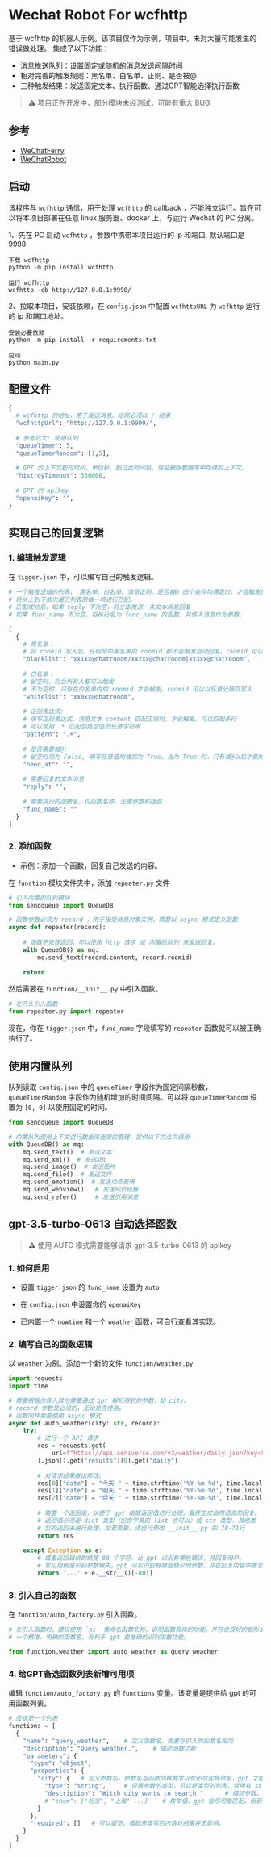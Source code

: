 # Wechat Robot For wcfhttp


基于 wcfhttp 的机器人示例。该项目仅作为示例，项目中，未对大量可能发生的错误做处理。
集成了以下功能：
- 消息推送队列：设置固定或随机的消息发送间隔时间
- 相对完善的触发规则：黑名单、白名单、正则、是否被@
- 三种触发结果：发送固定文本、执行函数、通过GPT智能选择执行函数

> **⚠** 项目正在开发中，部分模块未经测试，可能有重大 BUG

###
## 参考
- [WeChatFerry](https://github.com/lich0821/WeChatFerry)
- [WeChatRobot](https://github.com/lich0821/WeChatRobot)


###
## 启动
该程序与 `wcfhttp` 通信，用于处理 `wcfhttp` 的 callback ，不能独立运行。旨在可以将本项目部署在任意 linux 服务器、docker 上，与运行 Wechat 的 PC 分离。

1、先在 PC 启动 `wcfhttp` ，参数中携带本项目运行的 ip 和端口, 默认端口是 9998

```commandline
下载 wcfhttp
python -m pip install wcfhttp

运行 wcfhttp
wcfhttp -cb http://127.0.0.1:9998/
```

2、拉取本项目，安装依赖，在 `config.json` 中配置 `wcfhttpURL` 为 `wcfhttp` 运行的 ip 和端口地址。


```commandline
安装必要依赖
python -m pip install -r requirements.txt

启动
python main.py
```
###
## 配置文件

```python
{
  # wcfhttp 的地址，用于发送消息。结尾必须以 / 结束
  "wcfhttpUrl": "http://127.0.0.1:9999/", 
  
  # 参考后文: 使用队列
  "queueTimer": 5,
  "queueTimerRandom": [1,5],
  
  # GPT 的上下文超时时间，单位秒。超过此时间后，将会删除数据库中存储的上下文。
  "histroyTimeout": 360000,
  
  # GPT 的 apikey
  "openaiKey": "",
}
```

###
## 实现自己的回复逻辑


### 1. 编辑触发逻辑


在 `tigger.json` 中，可以编写自己的触发逻辑。

```python
# 一个触发逻辑的列表， 黑名单、白名单、消息正则、是否被@ 四个条件均满足时，才会触发执行。
# 将从上到下依次遍历列表的每一项进行匹配。
# 匹配成功后，如果 reply 不为空，将立即推送一条文本消息回复
# 如果 func_name 不为空，将执行名为 func_name 的函数，并传入消息作为参数。

[
  {
    # 黑名单：
    # 将 roomid 写入后，任何命中黑名单的 roomid 都不会触发自动回复。roomid 可以以任意分隔符写入    
    "blacklist": "xx1xx@chatrooom/xx2xx@chatrooom|xx3xx@chatrooom",
    
    # 白名单：
    # 留空时，将会所有人都可以触发
    # 不为空时，只有在白名单内的 roomid 才会触发。roomid 可以以任意分隔符写入    
    "whitelist": "xx0xx@chatrooom",
    
    # 正则表达式:
    # 填写正则表达式，消息文本 content 匹配正则时，才会触发。可以匹配多行
    # 可以使用 .* 匹配包括空值的任意字符串    
    "pattern": ".+",
    
    # 是否需要被@:
    # 留空时视为 False, 填写任意值均被视为 True。当为 True 时，只有被@以后才能触发    
    "need_at": "",    
    
    # 需要回复的文本消息    
    "reply": "",
    
    # 需要执行的函数名，仅函数名称，无需参数和括弧    
    "func_name": ""
  }
]
```


### 2. 添加函数

- 示例：添加一个函数，回复自己发送的内容。


在 `function` 模块文件夹中，添加 `repeater.py` 文件
```python
# 引入内置的队列模块
from sendqueue import QueueDB

# 函数参数必须为 record ，用于接受消息对象实例，需要以 async 模式定义函数
async def repeater(record):
    
    # 函数不处理返回，可以使用 http 请求 或 内置的队列 来发送回复。
    with QueueDB() as mq:
        mq.send_text(record.content, record.roomid)
        
    return 
```
然后需要在 `function/__init__.py` 中引入函数。
```python
# 在开头引入函数
from repeater.py import repeater
```

现在，你在 `tigger.json` 中，`func_name` 字段填写的 `repeater` 函数就可以被正确执行了。


###
## 使用内置队列
队列读取 `config.json` 中的 `queueTimer` 字段作为固定间隔秒数，`queueTimerRandom` 字段作为随机增加的时间间隔。可以将 `queueTimerRandom` 设置为 `[0, 0]` 以使用固定的时间。

```python
from sendqueue import QueueDB

# 内置队列使用上下文进行数据库连接的管理，提供以下方法供调用
with QueueDB() as mq:
    mq.send_text()  # 发送文本
    mq.send_xml()  # 发送XML
    mq.send_image()  # 发送图片
    mq.send_file()  # 发送文件
    mq.send_emotion()  # 发送动态表情
    mq.send_webview()   # 发送网页链接
    mq.send_refer()     # 发送引用消息
```


###
## gpt-3.5-turbo-0613 自动选择函数

> **⚠** 使用 AUTO 模式需要能够请求 gpt-3.5-turbo-0613 的 apikey

### 1. 如何启用

- 设置 `tigger.json` 的 `func_name` 设置为 `auto`

- 在 `config.json` 中设置你的 `openaiKey`

- 已内置一个 `nowtime` 和一个 `weather` 函数，可自行查看其实现。


### 2. 编写自己的函数逻辑

以 `weather` 为例。添加一个新的文件 `function/weather.py`

```python
import requests
import time

# 需要根据你传入其他需要通过 gpt 解析得到的参数，如 city。
# record 参数是必须的，无论是否使用。
# 函数同样需要使用 async 模式
async def auto_weather(city: str, record):
    try:
        # 进行一个 API 请求
        res = requests.get(
            url=f"https://api.seniverse.com/v3/weather/daily.json?key=SCYrvkytJze9qyzOh&location={city}"
        ).json().get("results")[0].get("daily")
        
        # 对请求结果做出修改。
        res[0]["date"] = "今天 " + time.strftime('%Y-%m-%d', time.localtime())
        res[1]["date"] = "明天 " + time.strftime('%Y-%m-%d', time.localtime(time.time()+86400))
        res[2]["date"] = "后天 " + time.strftime('%Y-%m-%d', time.localtime(time.time()+172800))
        
        # 需要一个返回值，以便于 gpt 根据返回值进行处理，最终生成自然语言的回复。
        # 返回值必须是 dict 类型（包含字典的 list 也可以）或 str 类型，其他类
        # 型的返回未进行处理，如若需要，请自行修改 __init__.py 的 70-71行
        return res
    
    except Exception as e:
        # 或者返回错误的结尾 80 个字符，让 gpt 识别有哪些错误，并回复用户。
        # 常见用例是识别参数缺失。gpt 可以识别有哪些缺少的参数，并在回复内容中要求用户提供。
        return '...' + e.__str__()[-80:]
```

### 3. 引入自己的函数
在 `function/auto_factory.py` 引入函数。 

```python
# 在引入函数时，建议使用 `as` 重命名函数名称，说明函数具体的功能，并符合良好的蛇形或驼峰命名规则。
# 一个精准、明确的函数名，有利于 gpt 更准确的识别函数功能。

from function.weather import auto_weather as query_weacher
```

### 4. 给GPT备选函数列表新增可用项

编辑 `function/auto_factory.py` 的 `functions` 变量。该变量是提供给 gpt 的可用函数列表。

```python
# 应该是一个列表
functions = [    
  {
    "name": "query_weather",    # 定义函数名，需要与引入的函数名相同
    "description": "Query weather.",    # 描述函数功能
    "parameters": {
      "type": "object",
      "properties": {
        "city": {   # 定义参数名，参数名与函数同样要求以蛇形或驼峰命名，gpt 才能更精准识别。
          "type": "string",     # 设置参数的类型，可以是类型的列表，常用有 string, null, boolean, array, number
          "description": "Witch city wants to search."      # 描述参数。
          # "enum": ["北京", "上海" ...]    # 枚举值，gpt 会尽可能匹配。但若输入文本识别不到枚举的内容，也可能输入其他值。
        }
      },
      "required": []   # 可以留空，看起来填写的内容对结果并无影响。
    }
  }
]
```
